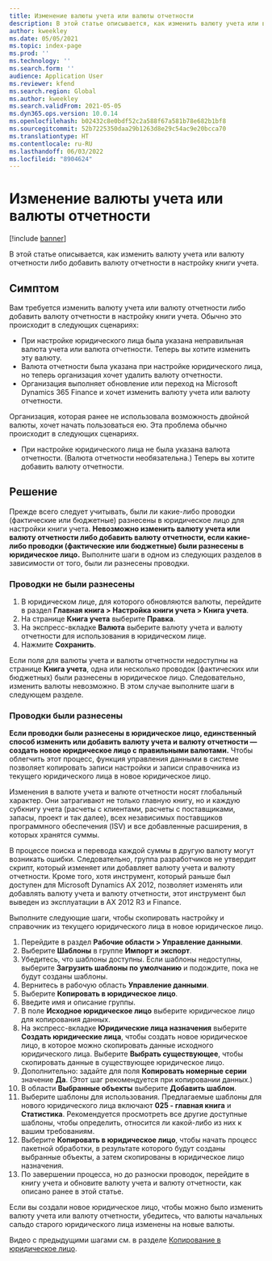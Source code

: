 ```yaml
---
title: Изменение валюты учета или валюты отчетности
description: В этой статье описывается, как изменить валюту учета или валюту отчетности либо добавить валюту отчетности в настройку книги учета.
author: kweekley
ms.date: 05/05/2021
ms.topic: index-page
ms.prod: ''
ms.technology: ''
ms.search.form: ''
audience: Application User
ms.reviewer: kfend
ms.search.region: Global
ms.author: kweekley
ms.search.validFrom: 2021-05-05
ms.dyn365.ops.version: 10.0.14
ms.openlocfilehash: b02432c8e0bdf52c2a588f67a581b78e682b1bf8
ms.sourcegitcommit: 52b7225350daa29b1263d8e29c54ac9e20bcca70
ms.translationtype: HT
ms.contentlocale: ru-RU
ms.lasthandoff: 06/03/2022
ms.locfileid: "8904624"
---
```

# <a name="change-the-accounting-or-reporting-currency"></a>Изменение валюты учета или валюты отчетности

[!include [banner](../includes/banner.md)]

В этой статье описывается, как изменить валюту учета или валюту отчетности либо добавить валюту отчетности в настройку книги учета.

## <a name="symptom"></a>Симптом

Вам требуется изменить валюту учета или валюту отчетности либо добавить валюту отчетности в настройку книги учета. Обычно это происходит в следующих сценариях:

- При настройке юридического лица была указана неправильная валюта учета или валюта отчетности. Теперь вы хотите изменить эту валюту.
- Валюта отчетности была указана при настройке юридического лица, но теперь организация хочет удалить валюту отчетности.
- Организация выполняет обновление или переход на Microsoft Dynamics 365 Finance и хочет изменить валюту учета или валюту отчетности.

Организация, которая ранее не использовала возможность двойной валюты, хочет начать пользоваться ею. Эта проблема обычно происходит в следующих сценариях.

- При настройке юридического лица не была указана валюта отчетности. (Валюта отчетности необязательна.) Теперь вы хотите добавить валюту отчетности.

## <a name="resolution"></a>Решение

Прежде всего следует учитывать, были ли какие-либо проводки (фактические или бюджетные) разнесены в юридическое лицо для настройки книги учета. **Невозможно изменить валюту учета или валюту отчетности либо добавить валюту отчетности, если какие-либо проводки (фактические или бюджетные) были разнесены в юридическое лицо.** Выполните шаги в одном из следующих разделов в зависимости от того, были ли разнесены проводки.

### <a name="no-transactions-have-been-posted"></a>Проводки не были разнесены

1. В юридическом лице, для которого обновляются валюты, перейдите в раздел **Главная книга \> Настройка книги учета \> Книга учета**.
2. На странице **Книга учета** выберите **Правка**.
3. На экспресс-вкладке **Валюта** выберите валюту учета и валюту отчетности для использования в юридическом лице.
4. Нажмите **Сохранить**.

Если поля для валюты учета и валюты отчетности недоступны на странице **Книга учета**, одна или несколько проводок (фактических или бюджетных) были разнесены в юридическое лицо. Следовательно, изменить валюты невозможно. В этом случае выполните шаги в следующем разделе.

### <a name="transactions-have-been-posted"></a>Проводки были разнесены

**Если проводки были разнесены в юридическое лицо, единственный способ изменить или добавить валюту учета и валюту отчетности — создать новое юридическое лицо с правильными валютами.** Чтобы облегчить этот процесс, функция управления данными в системе позволяет копировать записи настройки и записи справочника из текущего юридического лица в новое юридическое лицо.

Изменения в валюте учета и валюте отчетности носят глобальный характер. Они затрагивают не только главную книгу, но и каждую субкнигу учета (расчеты с клиентами, расчеты с поставщиками, запасы, проект и так далее), всех независимых поставщиков программного обеспечения (ISV) и все добавленные расширения, в которых хранятся суммы.

В процессе поиска и перевода каждой суммы в другую валюту могут возникать ошибки. Следовательно, группа разработчиков не утвердит скрипт, который изменяет или добавляет валюту учета и валюту отчетности. Кроме того, хотя инструмент, который раньше был доступен для Microsoft Dynamics AX 2012, позволяет изменять или добавлять валюту учета и валюту отчетности, этот инструмент был выведен из эксплуатации в AX 2012 R3 и Finance.

Выполните следующие шаги, чтобы скопировать настройку и справочник из текущего юридического лица в новое юридическое лицо.

1. Перейдите в раздел **Рабочие области \> Управление данными**.
2. Выберите **Шаблоны** в группе **Импорт и экспорт**.
3. Убедитесь, что шаблоны доступны. Если шаблоны недоступны, выберите **Загрузить шаблоны по умолчанию** и подождите, пока не будут созданы шаблоны.
4. Вернитесь в рабочую область **Управление данными**.
5. Выберите **Копировать в юридическое лицо**.
6. Введите имя и описание группы.
7. В поле **Исходное юридическое лицо** выберите юридическое лицо для копирования данных.
8. На экспресс-вкладке **Юридические лица назначения** выберите **Создать юридические лица**, чтобы создать новое юридическое лицо, в которое можно скопировать данные исходного юридического лица. Выберите **Выбрать существующее**, чтобы скопировать данные в существующее юридическое лицо.
9. Дополнительно: задайте для поля **Копировать номерные серии** значение **Да**. (Этот шаг рекомендуется при копировании данных.)
10. В области **Выбранные объекты** выберите **Добавить шаблон**.
11. Выберите шаблоны для использования. Предлагаемые шаблоны для нового юридического лица включают **025 - главная книга** и **Статистика**. Рекомендуется просмотреть все другие доступные шаблоны, чтобы определить, относится ли какой-либо из них к вашим требованиям.
12. Выберите **Копировать в юридическое лицо**, чтобы начать процесс пакетной обработки, в результате которого будут созданы выбранные объекты, а затем скопированы в юридическое лицо назначения.
13. По завершении процесса, но до разноски проводок, перейдите в книгу учета и обновите валюту учета и валюту отчетности, как описано ранее в этой статье.

Если вы создали новое юридическое лицо, чтобы можно было изменить валюту учета или валюту отчетности, убедитесь, что валюты начальных сальдо старого юридического лица изменены на новые валюты.

Видео с предыдущими шагами см. в разделе [Копирование в юридическое лицо](https://community.dynamics.com/365/b/techtalks/posts/copy-into-legal-entity-october-24-2017).
